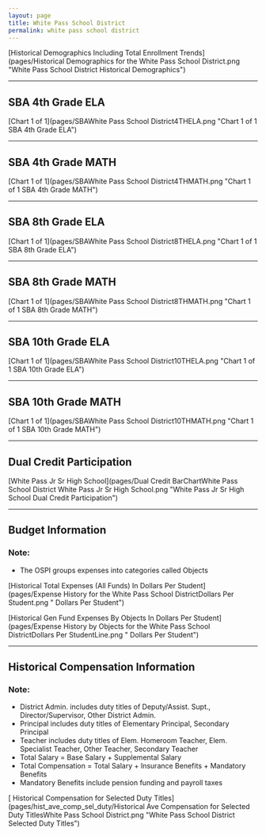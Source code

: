 ```yaml
---
layout: page
title: White Pass School District
permalink: white pass school district
---
```



[Historical Demographics Including Total Enrollment Trends](pages/Historical Demographics for the White Pass School District.png "White Pass School District Historical Demographics")

___

## SBA 4th Grade ELA

[Chart 1 of 1](pages/SBAWhite Pass School District4THELA.png "Chart 1 of 1 SBA 4th Grade ELA")


___

## SBA 4th Grade MATH

[Chart 1 of 1](pages/SBAWhite Pass School District4THMATH.png "Chart 1 of 1 SBA 4th Grade MATH")


___

## SBA 8th Grade ELA

[Chart 1 of 1](pages/SBAWhite Pass School District8THELA.png "Chart 1 of 1 SBA 8th Grade ELA")


___

## SBA 8th Grade MATH

[Chart 1 of 1](pages/SBAWhite Pass School District8THMATH.png "Chart 1 of 1 SBA 8th Grade MATH")


___

## SBA 10th Grade ELA

[Chart 1 of 1](pages/SBAWhite Pass School District10THELA.png "Chart 1 of 1 SBA 10th Grade ELA")


___

## SBA 10th Grade MATH

[Chart 1 of 1](pages/SBAWhite Pass School District10THMATH.png "Chart 1 of 1 SBA 10th Grade MATH")


___

## Dual Credit Participation

[White Pass Jr Sr High School](pages/Dual Credit BarChartWhite Pass School District White Pass Jr Sr High School.png "White Pass Jr Sr High School Dual Credit Participation")


___

## Budget Information
### Note:
- The OSPI groups expenses into categories called Objects

[Historical Total Expenses (All Funds) In Dollars Per Student](pages/Expense History for the White Pass School DistrictDollars Per Student.png " Dollars Per Student")

[Historical Gen Fund Expenses By Objects In Dollars Per Student](pages/Expense History by Objects for the White Pass School DistrictDollars Per StudentLine.png " Dollars Per Student")


___

## Historical Compensation Information
### Note:
- District Admin. includes duty titles of Deputy/Assist. Supt., Director/Supervisor, Other District Admin.
- Principal includes duty titles of Elementary Principal, Secondary Principal
- Teacher includes duty titles of Elem. Homeroom Teacher, Elem. Specialist Teacher, Other Teacher, Secondary Teacher
- Total Salary = Base Salary + Supplemental Salary
- Total Compensation = Total Salary + Insurance Benefits + Mandatory Benefits
- Mandatory Benefits include pension funding and payroll taxes

[ Historical Compensation for Selected Duty Titles](pages/hist_ave_comp_sel_duty/Historical Ave Compensation for Selected Duty TitlesWhite Pass School District.png "White Pass School District Selected Duty Titles")


